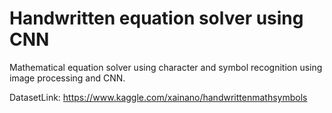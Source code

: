 # Handwritten equation solver using CNN
Mathematical equation solver using character and symbol recognition using image processing and CNN. 

DatasetLink: https://www.kaggle.com/xainano/handwrittenmathsymbols 

